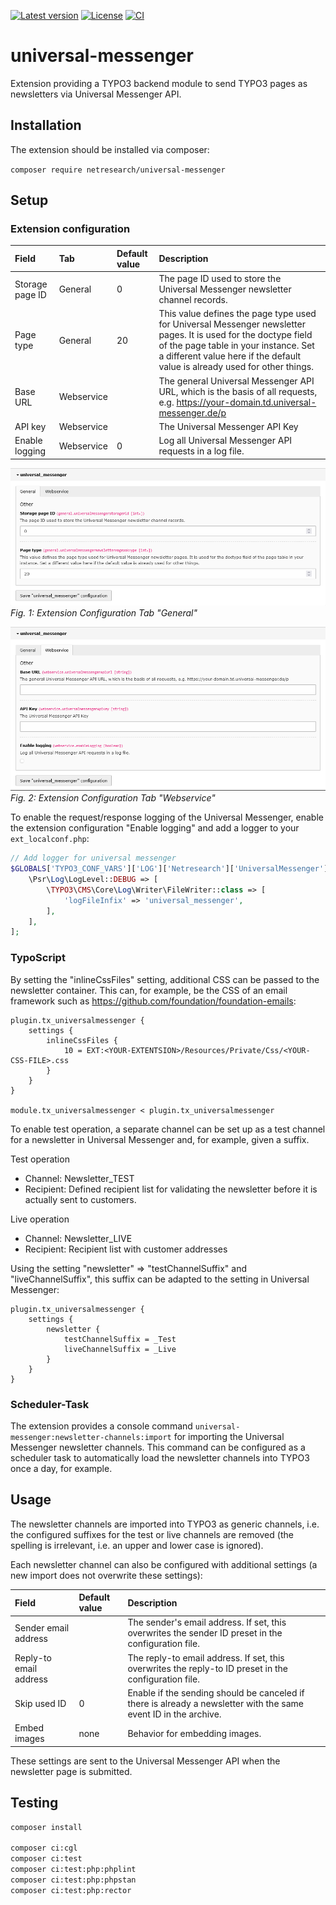 [![Latest version](https://img.shields.io/github/v/release/netresearch/universal-messenger?sort=semver)](https://github.com/netresearch/universal-messenger/releases/latest)
[![License](https://img.shields.io/github/license/netresearch/universal-messenger)](https://github.com/netresearch/universal-messenger/blob/main/LICENSE)
[![CI](https://github.com/netresearch/universal-messenger/actions/workflows/ci.yml/badge.svg)](https://github.com/netresearch/universal-messenger/actions/workflows/ci.yml)

# universal-messenger
Extension providing a TYPO3 backend module to send TYPO3 pages as newsletters via Universal Messenger API. 


## Installation

The extension should be installed via composer:

``composer require netresearch/universal-messenger``


## Setup
### Extension configuration

| Field           | Tab        | Default value | Description                                                                                                                                                                                                                             |
|:----------------|:-----------|:--------------|:----------------------------------------------------------------------------------------------------------------------------------------------------------------------------------------------------------------------------------------|
| Storage page ID | General    | 0             | The page ID used to store the Universal Messenger newsletter channel records.                                                                                                                                                           |
| Page type       | General    | 20            | This value defines the page type used for Universal Messenger newsletter pages. It is used for the doctype field of the page table in your instance. Set a different value here if the default value is already used for other things.  |
| Base URL        | Webservice |               | The general Universal Messenger API URL, which is the basis of all requests, e.g. https://your-domain.td.universal-messenger.de/p                                                                                                       |
| API key         | Webservice |               | The Universal Messenger API Key                                                                                                                                                                                                         |
| Enable logging  | Webservice | 0             | Log all Universal Messenger API requests in a log file.                                                                                                                                                                                 |

![Extension Configuration Tab "General"](Documentation/ExtensionConfiguration1.png) 
*Fig. 1: Extension Configuration Tab "General"*


![Extension Configuration Tab "Webservice"](Documentation/ExtensionConfiguration2.png)
*Fig. 2: Extension Configuration Tab "Webservice"*


To enable the request/response logging of the Universal Messenger, enable the extension configuration "Enable logging"
and add a logger to your `ext_localconf.php`:

```php
// Add logger for universal messenger
$GLOBALS['TYPO3_CONF_VARS']['LOG']['Netresearch']['UniversalMessenger']['writerConfiguration'] = [
    \Psr\Log\LogLevel::DEBUG => [
        \TYPO3\CMS\Core\Log\Writer\FileWriter::class => [
            'logFileInfix' => 'universal_messenger',
        ],
    ],
];
```


### TypoScript
By setting the "inlineCssFiles" setting, additional CSS can be passed to the newsletter container. This can, 
for example, be the CSS of an email framework such as https://github.com/foundation/foundation-emails:

```typo3_typoscript
plugin.tx_universalmessenger {
    settings {
        inlineCssFiles {
            10 = EXT:<YOUR-EXTENTSION>/Resources/Private/Css/<YOUR-CSS-FILE>.css
        }
    }
}

module.tx_universalmessenger < plugin.tx_universalmessenger
```

To enable test operation, a separate channel can be set up as a test channel for a newsletter in
Universal Messenger and, for example, given a suffix.

Test operation
- Channel: Newsletter_TEST
- Recipient: Defined recipient list for validating the newsletter before it is actually sent to customers.

Live operation
- Channel: Newsletter_LIVE
- Recipient: Recipient list with customer addresses

Using the setting "newsletter" => "testChannelSuffix" and "liveChannelSuffix", this suffix can be 
adapted to the setting in Universal Messenger:

```typo3_typoscript
plugin.tx_universalmessenger {
    settings {
        newsletter {
            testChannelSuffix = _Test
            liveChannelSuffix = _Live
        }
    }
}
```


### Scheduler-Task
The extension provides a console command `universal-messenger:newsletter-channels:import` for importing the
Universal Messenger newsletter channels. This command can be configured as a scheduler task to automatically load the
newsletter channels into TYPO3 once a day, for example.


## Usage
The newsletter channels are imported into TYPO3 as generic channels, i.e. the configured suffixes for the
test or live channels are removed (the spelling is irrelevant, i.e. an upper and lower case is ignored).

Each newsletter channel can also be configured with additional settings (a new import does not overwrite these settings):

| Field                  | Default value | Description                                                                                                      |
|:-----------------------|:--------------|:-----------------------------------------------------------------------------------------------------------------|
| Sender email address   |               | The sender's email address. If set, this overwrites the sender ID preset in the configuration file.              |
| Reply-to email address |               | The reply-to email address. If set, this overwrites the reply-to ID preset in the configuration file.            |
| Skip used ID           | 0             | Enable if the sending should be canceled if there is already a newsletter with the same event ID in the archive. |
| Embed images           | none          | Behavior for embedding images.                                                                                   |

These settings are sent to the Universal Messenger API when the newsletter page is submitted.


## Testing
```bash
composer install

composer ci:cgl
composer ci:test
composer ci:test:php:phplint
composer ci:test:php:phpstan
composer ci:test:php:rector
```
